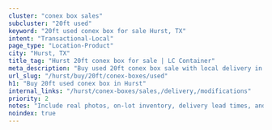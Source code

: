 ```yaml
---
cluster: "conex box sales"
subcluster: "20ft used"
keyword: "20ft used conex box for sale Hurst, TX"
intent: "Transactional-Local"
page_type: "Location-Product"
city: "Hurst, TX"
title_tag: "Hurst 20ft conex box for sale | LC Container"
meta_description: "Buy used 20ft conex box sale with local delivery in Hurst, TX. LC Container — local Since 2003. Request a fast quote today."
url_slug: "/hurst/buy/20ft/conex-boxes/used"
h1: "Buy 20ft used conex box in Hurst"
internal_links: "/hurst/conex-boxes/sales,/delivery,/modifications"
priority: 2
notes: "Include real photos, on-lot inventory, delivery lead times, and financing info."
noindex: true
---
```


<!-- TODO: Add unique city/inventory copy, images, and internal links here. -->
